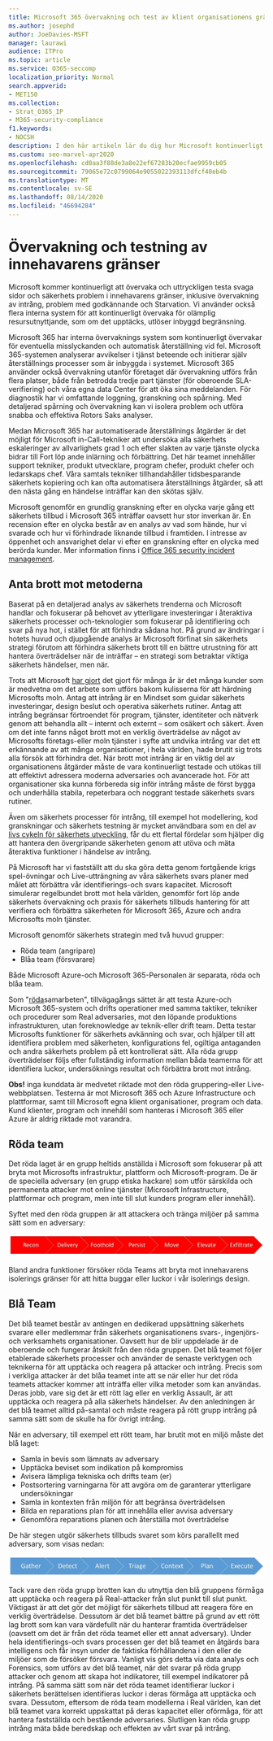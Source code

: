 ```yaml
---
title: Microsoft 365 övervakning och test av klient organisationens gränser
ms.author: josephd
author: JoeDavies-MSFT
manager: laurawi
audience: ITPro
ms.topic: article
ms.service: O365-seccomp
localization_priority: Normal
search.appverid:
- MET150
ms.collection:
- Strat_O365_IP
- M365-security-compliance
f1.keywords:
- NOCSH
description: I den här artikeln lär du dig hur Microsoft kontinuerligt övervakar och testar klient organisationens gränser för Microsoft 365.
ms.custom: seo-marvel-apr2020
ms.openlocfilehash: cd0aa3f88de3a8e22ef67283b20ecfae9959cb05
ms.sourcegitcommit: 79065e72c0799064e9055022393113dfcf40eb4b
ms.translationtype: MT
ms.contentlocale: sv-SE
ms.lasthandoff: 08/14/2020
ms.locfileid: "46694284"
---
```

# <a name="monitoring-and-testing-tenant-boundaries"></a>Övervakning och testning av innehavarens gränser

Microsoft kommer kontinuerligt att övervaka och uttryckligen testa svaga sidor och säkerhets problem i innehavarens gränser, inklusive övervakning av intrång, problem med godkännande och Starvation. Vi använder också flera interna system för att kontinuerligt övervaka för olämplig resursutnyttjande, som om det upptäcks, utlöser inbyggd begränsning.

Microsoft 365 har interna övervaknings system som kontinuerligt övervakar för eventuella misslyckanden och automatisk återställning vid fel. Microsoft 365-systemen analyserar avvikelser i tjänst beteende och initierar själv återställnings processer som är inbyggda i systemet. Microsoft 365 använder också övervakning utanför företaget där övervakning utförs från flera platser, både från betrodda tredje part tjänster (för oberoende SLA-verifiering) och våra egna data Center för att öka sina meddelanden. För diagnostik har vi omfattande loggning, granskning och spårning. Med detaljerad spårning och övervakning kan vi isolera problem och utföra snabba och effektiva Rotors Saks analyser.

Medan Microsoft 365 har automatiserade återställnings åtgärder är det möjligt för Microsoft in-Call-tekniker att undersöka alla säkerhets eskaleringer av allvarlighets grad 1 och efter slakten av varje tjänste olycka bidrar till Fort löp ande inlärning och förbättring. Det här teamet innehåller support tekniker, produkt utvecklare, program chefer, produkt chefer och ledarskaps chef. Våra samtals tekniker tillhandahåller tidsbesparande säkerhets kopiering och kan ofta automatisera återställnings åtgärder, så att den nästa gång en händelse inträffar kan den skötas själv.

Microsoft genomför en grundlig granskning efter en olycka varje gång ett säkerhets tillbud i Microsoft 365 inträffar oavsett hur stor inverkan är. En recension efter en olycka består av en analys av vad som hände, hur vi svarade och hur vi förhindrade liknande tillbud i framtiden. I intresse av öppenhet och ansvarighet delar vi efter en granskning efter en olycka med berörda kunder. Mer information finns i [Office 365 security incident management](https://aka.ms/Office365SIM).

## <a name="assume-breach-methodology"></a>Anta brott mot metoderna

Baserat på en detaljerad analys av säkerhets trenderna och Microsoft handlar och fokuserar på behovet av ytterligare investeringar i återaktiva säkerhets processer och-teknologier som fokuserar på identifiering och svar på nya hot, i stället för att förhindra sådana hot. På grund av ändringar i hotets huvud och djupgående analys är Microsoft förfinat sin säkerhets strategi förutom att förhindra säkerhets brott till en bättre utrustning för att hantera överträdelser när de inträffar – en strategi som betraktar viktiga säkerhets händelser, men när.

Trots att Microsoft [har gjort](https://www.microsoft.com/TrustCenter/Security/default.aspx) det gjort för många år är det många kunder som är medvetna om det arbete som utförs bakom kulisserna för att härdning Microsofts moln. Antag att intrång är en Mindset som guidar säkerhets investeringar, design beslut och operativa säkerhets rutiner. Antag att intrång begränsar förtroendet för program, tjänster, identiteter och nätverk genom att behandla allt – internt och externt – som osäkert och säkert. Även om det inte fanns något brott mot en verklig överträdelse av något av Microsofts företags-eller moln tjänster i syfte att undvika intrång var det ett erkännande av att många organisationer, i hela världen, hade brutit sig trots alla försök att förhindra det. När brott mot intrång är en viktig del av organisationens åtgärder måste de vara kontinuerligt testade och utökas till att effektivt adressera moderna adversaries och avancerade hot. För att organisationer ska kunna förbereda sig inför intrång måste de först bygga och underhålla stabila, repeterbara och noggrant testade säkerhets svars rutiner.

Även om säkerhets processer för intrång, till exempel hot modellering, kod granskningar och säkerhets testning är mycket användbara som en del av [livs cykeln för säkerhets utveckling](https://www.microsoft.com/securityengineering/sdl/), får du ett flertal fördelar som hjälper dig att hantera den övergripande säkerheten genom att utöva och mäta återaktiva funktioner i händelse av intrång.

På Microsoft har vi fastställt att du ska göra detta genom fortgående krigs spel-övningar och Live-utträngning av våra säkerhets svars planer med målet att förbättra vår identifierings-och svars kapacitet. Microsoft simulerar regelbundet brott mot hela världen, genomför fort löp ande säkerhets övervakning och praxis för säkerhets tillbuds hantering för att verifiera och förbättra säkerheten för Microsoft 365, Azure och andra Microsofts moln tjänster.

Microsoft genomför säkerhets strategin med två huvud grupper:
- Röda team (angripare)
- Blåa team (försvarare)

Både Microsoft Azure-och Microsoft 365-Personalen är separata, röda och blåa team.

Som "[röda](https://go.microsoft.com/fwlink/?linkid=518599)samarbeten", tillvägagångs sättet är att testa Azure-och Microsoft 365-system och drifts operationer med samma taktiker, tekniker och procedurer som Real adversaries, mot den löpande produktions infrastrukturen, utan foreknowledge av teknik-eller drift team. Detta testar Microsofts funktioner för säkerhets avkänning och svar, och hjälper till att identifiera problem med säkerheten, konfigurations fel, ogiltiga antaganden och andra säkerhets problem på ett kontrollerat sätt. Alla röda grupp överträdelser följs efter fullständig information mellan båda teamerna för att identifiera luckor, undersöknings resultat och förbättra brott mot intrång.

**Obs!** inga kunddata är medvetet riktade mot den röda gruppering-eller Live-webbplatsen. Testerna är mot Microsoft 365 och Azure Infrastructure och plattformar, samt till Microsoft egna klient organisationer, program och data. Kund klienter, program och innehåll som hanteras i Microsoft 365 eller Azure är aldrig riktade mot varandra.

## <a name="red-teams"></a>Röda team

Det röda laget är en grupp heltids anställda i Microsoft som fokuserar på att bryta mot Microsofts infrastruktur, plattform och Microsoft-program. De är de speciella adversary (en grupp etiska hackare) som utför särskilda och permanenta attacker mot online tjänster (Microsoft Infrastructure, plattformar och program, men inte till slut kunders program eller innehåll).

Syftet med den röda gruppen är att attackera och tränga miljöer på samma sätt som en adversary:
 
![Överträdelser](../media/office-365-isolation-breach-stages.png)

Bland andra funktioner försöker röda Teams att bryta mot innehavarens isolerings gränser för att hitta buggar eller luckor i vår isolerings design.

## <a name="blue-teams"></a>Blå Team

Det blå teamet består av antingen en dedikerad uppsättning säkerhets svarare eller medlemmar från säkerhets organisationens svars-, ingenjörs-och verksamhets organisationer. Oavsett hur de blir uppdelade är de oberoende och fungerar åtskilt från den röda gruppen. Det blå teamet följer etablerade säkerhets processer och använder de senaste verktygen och teknikerna för att upptäcka och reagera på attacker och intrång. Precis som i verkliga attacker är det blåa teamet inte att se när eller hur det röda teamets attacker kommer att inträffa eller vilka metoder som kan användas. Deras jobb, vare sig det är ett rött lag eller en verklig Assault, är att upptäcka och reagera på alla säkerhets händelser. Av den anledningen är det blå teamet alltid på-samtal och måste reagera på rött grupp intrång på samma sätt som de skulle ha för övrigt intrång.

När en adversary, till exempel ett rött team, har brutit mot en miljö måste det blå laget:

- Samla in bevis som lämnats av adversary
- Upptäcka beviset som indikation på kompromiss
- Avisera lämpliga tekniska och drifts team (er)
- Postsortering varningarna för att avgöra om de garanterar ytterligare undersökningar
- Samla in kontexten från miljön för att begränsa överträdelsen
- Bilda en reparations plan för att innehålla eller avvisa adversary
- Genomföra reparations planen och återställa mot överträdelse

De här stegen utgör säkerhets tillbuds svaret som körs parallellt med adversary, som visas nedan:
 
![Etapper för brott mot svar](../media/office-365-isolation-breach-response-stages.png)

Tack vare den röda grupp brotten kan du utnyttja den blå gruppens förmåga att upptäcka och reagera på Real-attacker från slut punkt till slut punkt. Viktigast är att det gör det möjligt för säkerhets tillbud att reagera före en verklig överträdelse. Dessutom är det blå teamet bättre på grund av ett rött lag brott som kan vara värdefullt när du hanterar framtida överträdelser (oavsett om det är från det röda teamet eller ett annat adversary). Under hela identifierings-och svars processen ger det blå teamet en åtgärds bara intelligens och får insyn under de faktiska förhållandena i den eller de miljöer som de försöker försvara. Vanligt vis görs detta via data analys och Forensics, som utförs av det blå teamet, när det svarar på röda grupp attacker och genom att skapa hot indikatorer, till exempel indikatorer på intrång. På samma sätt som när det röda teamet identifierar luckor i säkerhets berättelsen identifieras luckor i deras förmåga att upptäcka och svara. Dessutom, eftersom de röda team modellerna i Real världen, kan det blå teamet vara korrekt uppskattat på deras kapacitet eller oförmåga, för att hantera fastställda och bestående adversaries. Slutligen kan röda grupp intrång mäta både beredskap och effekten av vårt svar på intrång.
